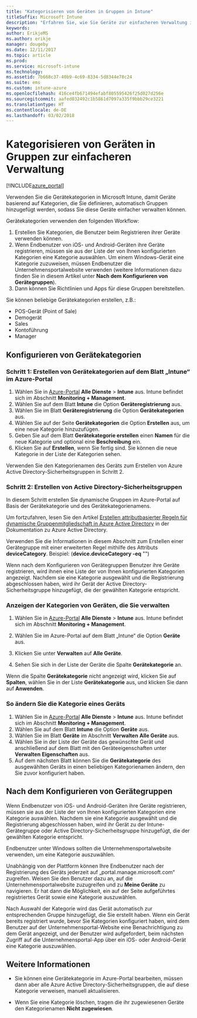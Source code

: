 ```yaml
---
title: "Kategorisieren von Geräten in Gruppen in Intune"
titleSuffix: Microsoft Intune
description: "Erfahren Sie, wie Sie Geräte zur einfacheren Verwaltung in Gruppen kategorisieren."
keywords: 
author: ErikjeMS
ms.author: erikje
manager: dougeby
ms.date: 12/11/2017
ms.topic: article
ms.prod: 
ms.service: microsoft-intune
ms.technology: 
ms.assetid: 7b668c37-40b9-4c69-8334-5d8344e78c24
ms.suite: ems
ms.custom: intune-azure
ms.openlocfilehash: 416ce4fb671494efabf805595426f25d027d256e
ms.sourcegitcommit: aafed032492c1b5861d7097a335f9bbb29ce3221
ms.translationtype: HT
ms.contentlocale: de-DE
ms.lasthandoff: 03/02/2018
---
```

# <a name="categorize-devices-into-groups-for-easier-management"></a>Kategorisieren von Geräten in Gruppen zur einfacheren Verwaltung

[!INCLUDE[azure_portal](./includes/azure_portal.md)]

Verwenden Sie die Gerätekategorien in Microsoft Intune, damit Geräte basierend auf Kategorien, die Sie definieren, automatisch Gruppen hinzugefügt werden, sodass Sie diese Geräte einfacher verwalten können.

Gerätekategorien verwenden den folgenden Workflow:
1. Erstellen Sie Kategorien, die Benutzer beim Registrieren ihrer Geräte verwenden können.
2. Wenn Endbenutzer von iOS- und Android-Geräten ihre Geräte registrieren, müssen sie aus der Liste der von Ihnen konfigurierten Kategorien eine Kategorie auswählen. Um einem Windows-Gerät eine Kategorie zuzuweisen, müssen Endbenutzer die Unternehmensportalwebsite verwenden (weitere Informationen dazu finden Sie in diesem Artikel unter **Nach dem Konfigurieren von Gerätegruppen**).
3. Dann können Sie Richtlinien und Apps für diese Gruppen bereitstellen.

Sie können beliebige Gerätekategorien erstellen, z.B.:
- POS-Gerät (Point of Sale)
- Demogerät
- Sales
- Kontoführung
- Manager

## <a name="how-to-configure-device-categories"></a>Konfigurieren von Gerätekategorien

### <a name="step-1---create-device-categories-in-the-intune-blade-of-the-azure-portal"></a>Schritt 1: Erstellen von Gerätekategorien auf dem Blatt „Intune“ im Azure-Portal
1. Wählen Sie in [Azure-Portal](https://portal.azure.com) **Alle Dienste** > **Intune** aus. Intune befindet sich im Abschnitt **Monitoring + Management**.
3. Wählen Sie auf dem Blatt **Intune** die Option **Geräteregistrierung** aus.
3. Wählen Sie im Blatt **Geräteregistrierung** die Option **Gerätekategorien** aus.
4. Wählen Sie auf der Seite **Gerätekategorien** die Option **Erstellen** aus, um eine neue Kategorie hinzuzufügen.
5. Geben Sie auf dem Blatt **Gerätekategorie erstellen** einen **Namen** für die neue Kategorie und optional eine **Beschreibung** ein.
6. Klicken Sie auf **Erstellen**, wenn Sie fertig sind. Sie können die neue Kategorie in der Liste der Kategorien sehen.

Verwenden Sie den Kategorienamen des Geräts zum Erstellen von Azure Active Directory-Sicherheitsgruppen in Schritt 2.

### <a name="step-2---create-azure-active-directory-security-groups"></a>Schritt 2: Erstellen von Active Directory-Sicherheitsgruppen
In diesem Schritt erstellen Sie dynamische Gruppen im Azure-Portal auf Basis der Gerätekategorie und des Gerätekategorienamens.

Um fortzufahren, lesen Sie den Artikel [Erstellen attributbasierter Regeln für dynamische Gruppenmitgliedschaft in Azure Active Directory](https://azure.microsoft.com/documentation/articles/active-directory-accessmanagement-groups-with-advanced-rules/#using-attributes-to-create-rules-for-device-objects) in der Dokumentation zu Azure Active Directory.

Verwenden Sie die Informationen in diesem Abschnitt zum Erstellen einer Gerätegruppe mit einer erweiterten Regel mithilfe des Attributs **deviceCategory**. Beispiel: (**device.deviceCategory -eq** "*<the device category name you got from the Azure portal>*")

Wenn nach dem Konfigurieren von Gerätegruppen Benutzer ihre Geräte registrieren, wird ihnen eine Liste der von Ihnen konfigurierten Kategorien angezeigt. Nachdem sie eine Kategorie ausgewählt und die Registrierung abgeschlossen haben, wird ihr Gerät der Active Directory-Sicherheitsgruppe hinzugefügt, die der gewählten Kategorie entspricht.

### <a name="how-to-view-the-categories-of-devices-you-manage"></a>Anzeigen der Kategorien von Geräten, die Sie verwalten

1.  Wählen Sie in [Azure-Portal](https://portal.azure.com) **Alle Dienste** > **Intune** aus. Intune befindet sich im Abschnitt **Monitoring + Management**.

2. Wählen Sie im Azure-Portal auf dem Blatt „Intune“ die Option **Geräte** aus.

3.  Klicken Sie unter **Verwalten** auf **Alle Geräte**.

4.  Sehen Sie sich in der Liste der Geräte die Spalte **Gerätekategorie** an.

Wenn die Spalte **Gerätekategorie** nicht angezeigt wird, klicken Sie auf **Spalten**, wählen Sie in der Liste **Gerätekategorie** aus, und klicken Sie dann auf **Anwenden**.

### <a name="to-change-the-category-of-a-device"></a>So ändern Sie die Kategorie eines Geräts

1. Wählen Sie in [Azure-Portal](https://portal.azure.com) **Alle Dienste** > **Intune** aus. Intune befindet sich im Abschnitt **Monitoring + Management**.
3. Wählen Sie auf dem Blatt **Intune** die Option **Geräte** aus.
4. Wählen Sie im Blatt **Geräte** im Abschnitt **Verwalten** **Alle Geräte** aus.
5. Wählen Sie in der Liste der Geräte das gewünschte Gerät und anschließend auf dem Blatt mit den Geräteeigenschaften unter **Verwalten** **Eigenschaften** aus.
6. Auf dem nächsten Blatt können Sie die **Gerätekategorie** des ausgewählten Geräts in einen beliebigen Kategorienamen ändern, den Sie zuvor konfiguriert haben.

## <a name="after-you-configure-device-groups"></a>Nach dem Konfigurieren von Gerätegruppen

Wenn Endbenutzer von iOS- und Android-Geräten ihre Geräte registrieren, müssen sie aus der Liste der von Ihnen konfigurierten Kategorien eine Kategorie auswählen. Nachdem sie eine Kategorie ausgewählt und die Registrierung abgeschlossen haben, wird ihr Gerät zu der Intune-Gerätegruppe oder Active Directory-Sicherheitsgruppe hinzugefügt, die der gewählten Kategorie entspricht.

Endbenutzer unter Windows sollten die Unternehmensportalwebsite verwenden, um eine Kategorie auszuwählen.

Unabhängig von der Plattform können Ihre Endbenutzer nach der Registrierung des Geräts jederzeit auf „portal.manage.microsoft.com“ zugreifen. Weisen Sie den Benutzer dazu an, auf die Unternehmensportalwebsite zuzugreifen und zu **Meine Geräte** zu navigieren. Er hat dann die Möglichkeit, ein auf der Seite aufgeführtes registriertes Gerät sowie eine Kategorie auszuwählen.

Nach Auswahl der Kategorie wird das Gerät automatisch zur entsprechenden Gruppe hinzugefügt, die Sie erstellt haben. Wenn ein Gerät bereits registriert wurde, bevor Sie Kategorien konfiguriert haben, wird dem Benutzer auf der Unternehmensportal-Website eine Benachrichtigung zu dem Gerät angezeigt, und der Benutzer wird aufgefordert, beim nächsten Zugriff auf die Unternehmensportal-App über ein iOS- oder Android-Gerät eine Kategorie auszuwählen.

## <a name="further-information"></a>Weitere Informationen
- Sie können eine Gerätekategorie im Azure-Portal bearbeiten, müssen dann aber alle Azure Active Directory-Sicherheitsgruppen, die auf diese Kategorie verweisen, manuell aktualisieren.

- Wenn Sie eine Kategorie löschen, tragen die ihr zugewiesenen Geräte den Kategorienamen **Nicht zugewiesen**.
